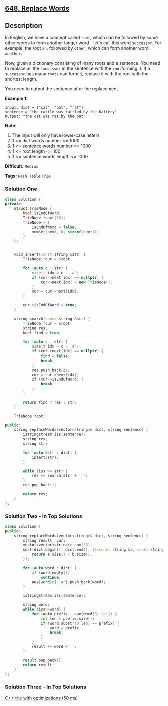 ## [648. Replace Words](https://leetcode.com/problems/replace-words/description/)

## Description

In English, we have a concept called `root`, which can be followed by some other words to form another longer word - let's call this word `successor`. For example, the root `an`, followed by `other`, which can form another word `another`.

Now, given a dictionary consisting of many roots and a sentence. You need to replace all the `successor` in the sentence with the `root`forming it. If a `successor` has many `roots` can form it, replace it with the root with the shortest length.

You need to output the sentence after the replacement.

**Example 1:**

```
Input: dict = ["cat", "bat", "rat"]
sentence = "the cattle was rattled by the battery"
Output: "the cat was rat by the bat"

```

**Note:**

1. The input will only have lower-case letters.
2. 1 <= dict words number <= 1000
3. 1 <= sentence words number <= 1000
4. 1 <= root length <= 100
5. 1 <= sentence words length <= 1000

**Difficult:** `Medium`

**Tags:** `Hash Table` `Trie`

### Solution One

```c++
class Solution {
private:
    struct TrieNode {
        bool isEndOfWord;
        TrieNode *next[26];
        TrieNode() {
            isEndOfWord = false;
            memset(next, 0, sizeof(next));
        }
    };


    void insert(const string &str) {
        TrieNode *cur = &root;

        for (auto c : str) {
            size_t idx = c - 'a';
            if (cur->next[idx] == nullptr) {
                cur->next[idx] = new TrieNode();
            }
            cur = cur->next[idx];
        }

        cur->isEndOfWord = true;
    }

    string search(const string &str) {
        TrieNode *cur = &root;
        string res;
        bool find = true;

        for (auto c : str) {
            size_t idx = c - 'a';
            if (cur->next[idx] == nullptr) {
                find = false;
                break;
            }
            res.push_back(c);
            cur = cur->next[idx];
            if (cur->isEndOfWord) {
                break;
            }
        }

        return find ? res : str;
    }

    TrieNode root;

public:
    string replaceWords(vector<string>& dict, string sentence) {
        istringstream iss(sentence);
        string res;
        string str;

        for (auto &str : dict) {
            insert(str);
        }

        while (iss >> str) {
            res += search(str) + ' ';
        }
        res.pop_back();

        return res;
    }
};
```

### Solution Two - In Top Solutions

```c++
class Solution {
public:
    string replaceWords(vector<string>& dict, string sentence) {
        string result, cur;
        vector<vector<string>> aux(26);
        sort(dict.begin(), dict.end(), [](const string &a, const string &b) {
            return a.size() < b.size();
        });

        for (auto word : dict) {
            if (word.empty())
                continue;
            aux[word[0]-'a'].push_back(word);
        }

        istringstream iss(sentence);

        string word;
        while (iss>>word) {
            for (auto prefix : aux[word[0]-'a']) {
                int len = prefix.size();
                if (word.substr(0,len) == prefix) {
                    word = prefix;
                    break;
                }
            }
            result += word +' ';
        }

        result.pop_back();
        return result;
    }
};
```

### Solution Three - In Top Solutions

[C++ trie with optimizations (50 ms)](https://discuss.leetcode.com/topic/96835/c-trie-with-optimizations-50-ms)
